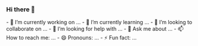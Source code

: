 ### Hi there 👋
<!--
**AtharvaPatil52/AtharvaPatil52** is a ✨ _special_ ✨ repository because its `README.md` (this file) appears on your GitHub profile.

Here are some ideas to get you started:
--!>

- 🔭 I’m currently working on ...

- 🌱 I’m currently learning ...

- 👯 I’m looking to collaborate on ...

- 🤔 I’m looking for help with ...

- 💬 Ask me about ...

- 📫 How to reach me: ...

- 😄 Pronouns: ...

- ⚡ Fun fact: ...


